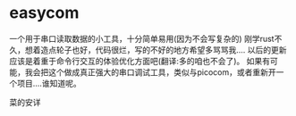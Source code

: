 # easycom
一个用于串口读取数据的小工具，十分简单易用(因为不会写复杂的)
刚学rust不久，想着造点轮子也好，代码很烂，写的不好的地方希望多骂骂我....
以后的更新应该是着重于命令行交互的体验优化方面吧(翻译:多的咱也不会了)。
如果有可能，我会把这个做成真正强大的串口调试工具，类似与picocom，或者重新开一个项目....谁知道呢。


菜的安详
